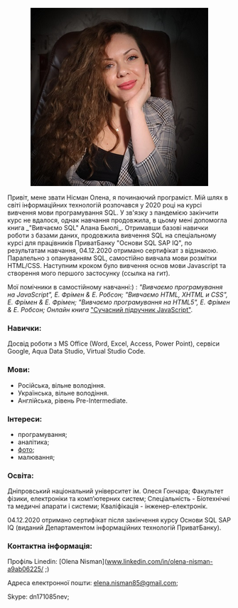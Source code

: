  <p align="center">
<img src="https://github.com/HelenAmber/HelenAmber/blob/gh-pages/my_photo.PNG?raw=true" alt="my_photo">
 </p>
   Привіт, мене звати Нiсман Олена, я починаючий програміст. Мій шлях в світі інформаційних технологій розпочався
у 2020 році на курсі вивчення мови програмування SQL. У зв'язку з пандемією закінчити курс не вдалося,
однак навчання продовжила, в цьому мені допомогла книга _"Вивчаємо SQL" Алана Бьюлі_. Отримавши базові навички роботи 
з базами даних, продовжила вивчення SQL на спеціальному курсі для працівників ПриватБанку "Основи SQL SAP IQ", по
результатам навчання, 04.12.2020 отримано сертифікат з відзнакою. Паралельно з опануванням SQL, самостійно вивчала 
мови розмітки HTML/CSS. Наступним кроком було вивчення основ мови Javascript та створення мого першого застосунку
(ссылка на гит).

Мої помічники в самостійному навчанні:) :
_"Вивчаємо програмування на JavaScript", Е. Фрімен & Е. Робсон;
"Вивчаємо HTML, XHTML и CSS", Е. Фрімен & Е. Фрімен;
"Вивчаємо програмування на HTML5", Е. Фрімен & Е. Робсон;
Онлайн книга_ ["Сучасний підручник JavaScript"](https://learn.javascript.ru/).

### Навички:

Досвід роботи з MS Office (Word, Exсel, Access, Power Point), сервіси Google, Aqua Data Studio, Virtual Studio Code.

### Мови:

- Російська, вільне володіння.
- Українська, вільне володіння.
- Англійська, рівень Pre-Intermediate.

### Інтереси:

- програмування;
- аналітика;
- [фото](https://stock.adobe.com/ru/contributor/210680551/El%20Amber);
- малювання;

### Освіта:

Дніпровський національний університет ім. Олеся Гончара;
Факультет фізики, електроніки та комп’ютерних систем;
Спеціальність - Біотехнічні та медичні апарати і системи;
Кваліфікація - інженер-електронік.

04.12.2020 отримано сертифікат після закінчення курсу Основи SQL SAP IQ (виданий Департаментом інформаційних технологій ПриватБанку).

### Контактна інформація:

Профіль Linedin:
[Olena Nisman](www.linkedin.com/in/olena-nisman-a9ab06225/ ;)

Адреса електронної пошти:
elena.nisman85@gmail.com;

Skype: dn171085nev;
